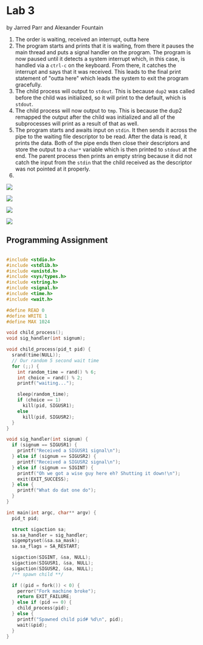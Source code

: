 # Lab 3

by Jarred Parr and Alexander Fountain

1. The order is waiting, received an interrupt, outta here
2. The program starts and prints that it is waiting, from there it pauses the main thread and puts a signal handler on the program. The program is now paused until it detects a system interrupt which, in this case, is handled via a `ctrl-c` on the keyboard. From there, it catches the interrupt and says that it was received. This leads to the final print statement of "outta here" which leads the system to exit the program gracefully.
3. The child process will output to `stdout`. This is because `dup2` was called before the child was initialized, so it will print to the default, which is `stdout`.
4. The child process will now output to `tmp`.  This is because the dup2 remapped the output after the child was initialized and all of the subprocesses will print as a result of that as well.
5. The program starts and awaits input on `stdin`. It then sends it across the pipe to the waiting file descriptor to be read. After the data is read, it prints the data. Both of the pipe ends then close their descriptors and store the output to a `char*` variable which is then printed to `stdout` at the end. The parent process then prints an empty string because it did not catch the input from the `stdin` that the child received as the descriptor was not pointed at it properly.
6. 

![](/home/ghost/Code/cs/CIS452/lab3/A.png)

![](/home/ghost/Code/cs/CIS452/lab3/B.jpg)

![](/home/ghost/Code/cs/CIS452/lab3/C.jpg)

![](/home/ghost/Code/cs/CIS452/lab3/D.jpg)

## Programming Assignment

```C

#include <stdio.h>
#include <stdlib.h>
#include <unistd.h>
#include <sys/types.h>
#include <string.h>
#include <signal.h>
#include <time.h>
#include <wait.h>

#define READ 0
#define WRITE 1
#define MAX 1024

void child_process();
void sig_handler(int signum);

void child_process(pid_t pid) {
  srand(time(NULL));
  // Our random 5 second wait time
  for (;;) {
    int random_time = rand() % 6;
    int choice = rand() % 2;
    printf("waiting...");

    sleep(random_time);
    if (choice == 1)
      kill(pid, SIGUSR1);
    else
      kill(pid, SIGUSR2);
  }
}

void sig_handler(int signum) {
  if (signum == SIGUSR1) {
    printf("Received a SIGUSR1 signal\n");
  } else if (signum == SIGUSR2) {
    printf("Received a SIGUSR2 signal\n");
  } else if (signum == SIGINT) {
    printf("Oh we got a wise guy here eh? Shutting it down!\n");
    exit(EXIT_SUCCESS);
  } else {
    printf("What do dat one do");
  }
}

int main(int argc, char** argv) {
  pid_t pid;

  struct sigaction sa;
  sa.sa_handler = sig_handler;
  sigemptyset(&sa.sa_mask);
  sa.sa_flags = SA_RESTART;

  sigaction(SIGINT, &sa, NULL);
  sigaction(SIGUSR1, &sa, NULL);
  sigaction(SIGUSR2, &sa, NULL);
  /** spawn child **/

  if ((pid = fork()) < 0) {
    perror("Fork machine broke");
    return EXIT_FAILURE;
  } else if (pid == 0) {
    child_process(pid);
  } else {
    printf("Spawned child pid# %d\n", pid);
    wait(&pid);
  }
}
```

